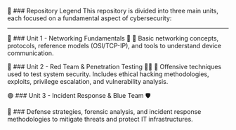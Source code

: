 📌 ### Repository Legend
This repository is divided into three main units, each focused on a fundamental aspect of cybersecurity:

---

🔵 ### Unit 1 - Networking Fundamentals 🛜
📌 Basic networking concepts, protocols, reference models (OSI/TCP-IP), and tools to understand device communication.

🔴 ### Unit 2 - Red Team & Penetration Testing 🕵️‍♂️
📌 Offensive techniques used to test system security. Includes ethical hacking methodologies, exploits, privilege escalation, and vulnerability analysis.

🟢 ### Unit 3 - Incident Response & Blue Team 🛡️

📌 ### Defense strategies, forensic analysis, and incident response methodologies to mitigate threats and protect IT infrastructures.
